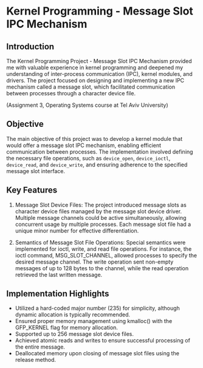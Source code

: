 # Kernel Programming - Message Slot IPC Mechanism
## Introduction
The Kernel Programming Project - Message Slot IPC Mechanism provided me with valuable experience in kernel programming and deepened my understanding of inter-process communication (IPC), kernel modules, and drivers. The project focused on designing and implementing a new IPC mechanism called a message slot, which facilitated communication between processes through a character device file.

(Assignment 3, Operating Systems course at Tel Aviv University)


## Objective

The main objective of this project was to develop a kernel module that would offer a message slot IPC mechanism, enabling efficient communication between processes. The implementation involved defining the necessary file operations, such as ```device_open```, ```device_ioctl```, ```device_read```, and ```device_write```, and ensuring adherence to the specified message slot interface.

## Key Features
1. Message Slot Device Files: The project introduced message slots as character device files managed by the message slot device driver. Multiple message channels could be active simultaneously, allowing concurrent usage by multiple processes. Each message slot file had a unique minor number for effective differentiation.

2. Semantics of Message Slot File Operations: Special semantics were implemented for ioctl, write, and read file operations. For instance, the ioctl command, MSG_SLOT_CHANNEL, allowed processes to specify the desired message channel. The write operation sent non-empty messages of up to 128 bytes to the channel, while the read operation retrieved the last written message.

## Implementation Highlights
* Utilized a hard-coded major number (235) for simplicity, although dynamic allocation is typically recommended.
* Ensured proper memory management using kmalloc() with the GFP_KERNEL flag for memory allocation.
* Supported up to 256 message slot device files.
* Achieved atomic reads and writes to ensure successful processing of the entire message.
* Deallocated memory upon closing of message slot files using the release method.



